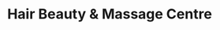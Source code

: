 ---
title: "Hair Beauty & Massage Centre"
url: /dublin/hair-beauty-and-massage-centre/
shop: beauty
---